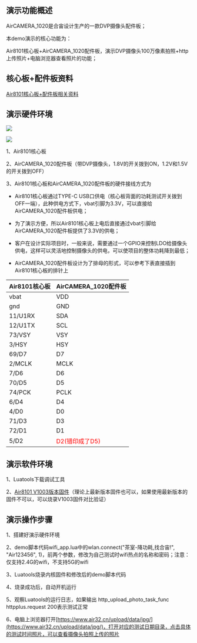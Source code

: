 
## 演示功能概述

AirCAMERA_1020是合宙设计生产的一款DVP摄像头配件板；

本demo演示的核心功能为：

Air8101核心板+AirCAMERA_1020配件板，演示DVP摄像头100万像素拍照+http上传照片+电脑浏览器查看照片的功能；


## 核心板+配件板资料

[Air8101核心板+配件板相关资料](https://docs.openluat.com/air8101/product/shouce/#air8101_1)


## 演示硬件环境

![](https://docs.openluat.com/air8101/product/file/AirCAMERA_1020/hw_connection.jpg)

![](https://docs.openluat.com/air8101/product/file/AirCAMERA_1020/hw_connection1.jpg)

1、Air8101核心板

2、AirCAMERA_1020配件板（带DVP摄像头，1.8V的开关拨到ON，1.2V和1.5V的开关拨到OFF）

3、Air8101核心板和AirCAMERA_1020配件板的硬件接线方式为

- Air8101核心板通过TYPE-C USB口供电（核心板背面的功耗测试开关拨到OFF一端），此种供电方式下，vbat引脚为3.3V，可以直接给AirCAMERA_1020配件板供电；

- 为了演示方便，所以Air8101核心板上电后直接通过vbat引脚给AirCAMERA_1020配件板提供了3.3V的供电；

- 客户在设计实际项目时，一般来说，需要通过一个GPIO来控制LDO给摄像头供电，这样可以灵活地控制摄像头的供电，可以使项目的整体功耗降到最低；

- AirCAMERA_1020配件板设计为了排母的形式，可以参考下表直接插到Air8101核心板的排针上

| Air8101核心板 | AirCAMERA_1020配件板 |
| ------------ | -------------------- |
|     vbat     |          VDD         |
|     gnd      |          GND         |
|   11/U1RX    |          SDA         |
|   12/U1TX    |          SCL         |
|   73/VSY     |          VSY         |
|    3/HSY     |          HSY         |
|    69/D7     |           D7         |
|    2/MCLK    |         MCLK         |
|     7/D6     |           D6         |
|     70/D5    |           D5         |
|    74/PCK    |         PCLK         |
|     6/D4     |           D4         |
|     4/D0     |           D0         |
|    71/D3     |           D3         |
|    72/D1     |           D1         |
|     5/D2     |     <font color="red">D2(错印成了D5)</font>    |


## 演示软件环境

1、Luatools下载调试工具

2、[Air8101 V1003版本固件](https://docs.openluat.com/air8101/luatos/firmware/)（理论上最新版本固件也可以，如果使用最新版本的固件不可以，可以烧录V1003固件对比验证）


## 演示操作步骤

1、搭建好演示硬件环境

2、demo脚本代码wifi_app.lua中的wlan.connect("茶室-降功耗,找合宙!", "Air123456", 1)，前两个参数，修改为自己测试时wifi热点的名称和密码；注意：仅支持2.4G的wifi，不支持5G的wifi

3、Luatools烧录内核固件和修改后的demo脚本代码

4、烧录成功后，自动开机运行

5、观察Luatools的运行日志，如果输出 http_upload_photo_task_func httpplus.request 200表示测试正常

6、电脑上浏览器打开[https://www.air32.cn/upload/data/jpg/](https://www.air32.cn/upload/data/jpg/)，打开对应的测试日期目录，点击具体的测试时间照片，可以查看摄像头拍照上传的照片
   

